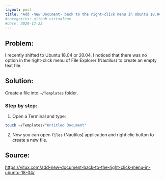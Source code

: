 ```yaml
---
layout: post
title: "Add -New Document- back to the right-click menu in Ubuntu 18.04 or Ubuntu 20.04"
#categories: github virtualbox
#date: 2020-12-23
---
```




## Problem:
I recently shifted to Ubuntu 18.04 or 20.04, I noticed that there was no option in the right-click menu of File Explorer (Nautilus) to create an empty text file. 

## Solution:
Create a file into `~/Templates` folder.

### Step by step:
1. Open a Terminal and type:
```bash
touch ~/Templates/"Untitled Document"
```
2. Now you can open `Files` (Nautilus) application and right clic button to create a new file.


## Source:
<https://vitux.com/add-new-document-back-to-the-right-click-menu-in-ubuntu-18-04/>
